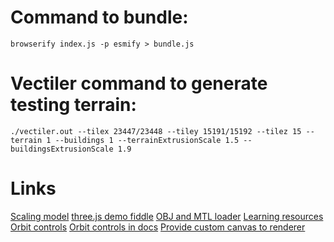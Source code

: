 # Command to bundle:
`browserify index.js -p esmify > bundle.js`

# Vectiler command to generate testing terrain:
`./vectiler.out --tilex 23447/23448 --tiley 15191/15192 --tilez 15 --terrain 1 --buildings 1 --terrainExtrusionScale 1.5 --buildingsExtrusionScale 1.9`

# Links
[Scaling model](https://stackoverflow.com/questions/24723471/three-js-scale-model-with-scale-set-or-increase-model-size)
[three.js demo fiddle](http://jsfiddle.net/g2evz0q5/)
[OBJ and MTL loader](https://github.com/mrdoob/three.js/blob/master/examples/webgl_loader_obj_mtl.html)
[Learning resources](https://threejs.org/docs/#manual/en/introduction/Useful-links)
[Orbit controls](https://threejs.org/examples/#misc_controls_orbit)
[Orbit controls in docs](https://threejs.org/docs/#examples/en/controls/OrbitControls)
[Provide custom canvas to renderer](https://stackoverflow.com/a/21646450)